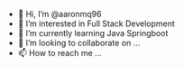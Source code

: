 - 👋 Hi, I’m @aaronmq96
- 👀 I’m interested in Full Stack Development
- 🌱 I’m currently learning Java Springboot
- 💞️ I’m looking to collaborate on ...
- 📫 How to reach me ...

<!---
aaronmq96/aaronmq96 is a ✨ special ✨ repository because its `README.md` (this file) appears on your GitHub profile.
You can click the Preview link to take a look at your changes.
--->
